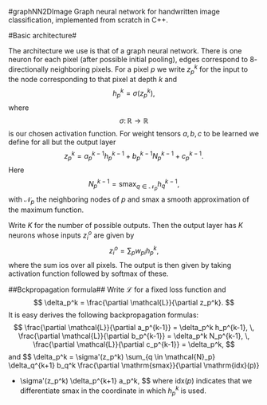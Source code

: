 #graphNN2DImage
Graph neural network for handwritten image classification, implemented from scratch in C++.

#Basic architecture#

The architecture we use is that of a graph neural network.
There is one neuron for each pixel (after possible initial pooling), edges correspond to $8$-directionally neighboring pixels.
For a pixel $p$ we write $z_p^k$ for the input to the node corresponding to that pixel at depth $k$ and
$$h_p^k = \sigma(z_p^k),$$
where 
$$\sigma \colon \mathbb{R} \to \mathbb{R}
$$ 
is our chosen activation function. 
For weight tensors $a,b,c$ to be learned we define for all but the output layer
$$
z_p^k =  a_p^{k-1} h_p^{k-1} + b_p^{k-1} N_p^{k-1} + c_p^{k-1}.
$$
Here
$$
N_p^{k-1} = \mathrm{smax}_{q \in \mathcal{N}_p} h_q^{k-1},
$$
with $\mathcal{N}_p$ the neighboring nodes of $p$ and $\mathrm{smax}$ a smooth approximation of the maximum function.

Write $K$ for the number of possible outputs.
Then the output layer has $K$ neurons whose inputs $z_i^o$ are given by
$$
z_i^o = \sum_p w_{pi} h_p^k,
$$
where the sum ios over all pixels.
The output is then given by taking activation function followed by softmax of these.

##Bckpropagation formula##
Write $\mathcal{L}$ for a fixed loss function and 
$$
\delta_p^k = \frac{\partial \mathcal{L}}{\partial z_p^k}.
$$
It is easy derives the following backpropagation formulas:
$$
 \frac{\partial \mathcal{L}}{\partial a_p^{k-1}} = \delta_p^k h_p^{k-1}, \, 
 \frac{\partial \mathcal{L}}{\partial b_p^{k-1}} = \delta_p^k N_p^{k-1}, \,
 \frac{\partial \mathcal{L}}{\partial c_p^{k-1}} = \delta_p^k,
$$
and
$$
\delta_p^k = \sigma'(z_p^k)  \sum_{q \in \mathcal{N}_p} \delta_q^{k+1} b_q^k \frac{\partial \mathrm{smax}}{\partial \mathrm{idx}(p)}
+ \sigma'(z_p^k) \delta_p^{k+1} a_p^k,
$$
where $\mathrm{idx}(p)$ indicates that we differentiate $\mathrm{smax}$ in the coordinate in which $h_p^k$ is used.
